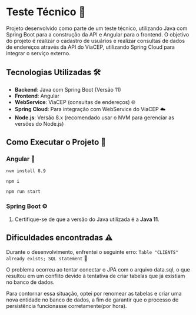 # Teste Técnico 🚀

Projeto desenvolvido como parte de um teste técnico, utilizando Java com Spring Boot para a construção da API e Angular para o frontend. O objetivo do projeto é realizar o cadastro de usuários e realizar consultas de dados de endereços através da API do ViaCEP, utilizando Spring Cloud para integrar o serviço externo.

## Tecnologias Utilizadas 🛠️

- **Backend**: Java com Spring Boot (Versão 11)
- **Frontend**: Angular
- **WebService**: ViaCEP (consultas de endereços) 🌐
- **Spring Cloud**: Para integração com WebService do ViaCEP ☁️
- **Node.js**: Versão 8.x (recomendado usar o NVM para gerenciar as versões do Node.js)

## Como Executar o Projeto 🚀

### Angular 🌱
`nvm install 8.9`

`npm i`

`npm run start`

### Spring Boot ⚙️

1. Certifique-se de que a versão do Java utilizada é a **Java 11**.


## Dificuldades encontradas ⚠️
Durante o desenvolvimento, enfrentei o seguinte erro:
`Table "CLIENTS" already exists; SQL statement` 🛑

O problema ocorreu ao tentar conectar o JPA com o arquivo data.sql, o que resultou em um conflito devido à tentativa de criar tabelas que já existiam no banco de dados.

Para contornar essa situação, optei por renomear as tabelas e criar uma nova entidade no banco de dados, a fim de garantir que o processo de persistência funcionasse corretamente(por hora).